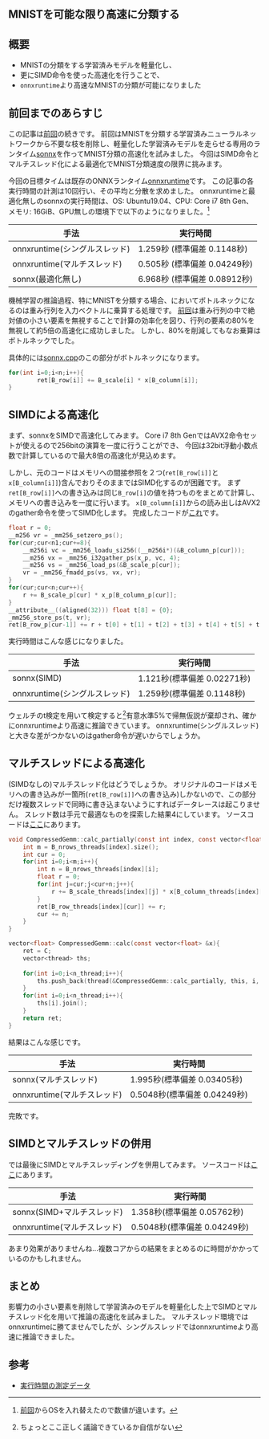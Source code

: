 ## MNISTを可能な限り高速に分類する

## 概要

- MNISTの分類をする学習済みモデルを軽量化し、
- 更にSIMD命令を使った高速化を行うことで、
- `onnxruntime`より高速なMNISTの分類が可能になりました

## 前回までのあらすじ

この記事は[前回](http://a-kawashiro.hatenablog.com/entry/2019/03/07/201304)の続きです。
前回はMNISTを分類する学習済みニューラルネットワークから不要な枝を削除し、軽量化した学習済みモデルを走らせる専用のランタイム[sonnx](https://github.com/akawashiro/sonnx)を作ってMNIST分類の高速化を試みました。
今回はSIMD命令とマルチスレッド化による最適化でMNIST分類速度の限界に挑みます。

今回の目標タイムは既存のONNXランタイム[onnxruntime](https://github.com/microsoft/onnxruntime)です。
この記事の各実行時間の計測は10回行い、その平均と分散を求めました。
onnxruntimeと最適化無しのsonnxの実行時間は、OS: Ubuntu19.04、CPU: Core i7 8th Gen、 メモリ: 16GiB、GPU無しの環境下で以下のようになりました。[^1]

| 手法                          | 実行時間                     |
|-------------------------------|------------------------------|
| onnxruntime(シングルスレッド) | 1.259秒 (標準偏差 0.1148秒)  |
| onnxruntime(マルチスレッド)   | 0.505秒 (標準偏差 0.04249秒) |
| sonnx(最適化無し)             | 6.968秒 (標準偏差 0.08912秒) |

[^1]: [前回](http://a-kawashiro.hatenablog.com/entry/2019/03/07/201304)からOSを入れ替えたので数値が違います。


機械学習の推論過程、特にMNISTを分類する場合、においてボトルネックになるのは重み行列を入力ベクトルに乗算する処理です。
[前回](http://a-kawashiro.hatenablog.com/entry/2019/03/07/201304)は重み行列の中で絶対値の小さい要素を無視することで計算の効率化を図り、行列の要素の80%を無視して約5倍の高速化に成功しました。
しかし、80%を削減してもなお乗算はボトルネックでした。

具体的には[sonnx.cpp](https://github.com/akawashiro/sonnx/blob/master/sonnx.cpp)のこの部分がボトルネックになります。
```c
for(int i=0;i<n;i++){
        ret[B_row[i]] += B_scale[i] * x[B_column[i]];
}
```

## SIMDによる高速化

まず、sonnxをSIMDで高速化してみます。
Core i7 8th GenではAVX2命令セットが使えるので256bitの演算を一度に行うことができ、
今回は32bit浮動小数点数で計算しているので最大8倍の高速化が見込めます。

しかし、元のコードはメモリへの間接参照を２つ(`ret[B_row[i]]`と`x[B_column[i]]`)含んでおりそのままではSIMD化するのが困難です。
まず`ret[B_row[i]]`への書き込みは同じ`B_row[i]`の値を持つものをまとめて計算し、メモリへの書き込みを一度に行います。
`x[B_column[i]]`からの読み出しはAVX2のgather命令を使ってSIMD化します。
完成したコードが[これ](https://github.com/akawashiro/sonnx/blob/avx2/sonnx.cpp)です。

```c
float r = 0;
__m256 vr = _mm256_setzero_ps();
for(cur;cur<n1;cur+=8){
    __m256i vc = _mm256_loadu_si256((__m256i*)(&B_column_p[cur]));
    __m256 vx = _mm256_i32gather_ps(x_p, vc, 4);
    __m256 vs = _mm256_load_ps(&B_scale_p[cur]);
    vr = _mm256_fmadd_ps(vs, vx, vr);
}
for(cur;cur<n;cur++){
    r += B_scale_p[cur] * x_p[B_column_p[cur]];
}
__attribute__((aligned(32))) float t[8] = {0};
_mm256_store_ps(t, vr);
ret[B_row_p[cur-1]] += r + t[0] + t[1] + t[2] + t[3] + t[4] + t[5] + t[6] + t[7];
```

実行時間はこんな感じになりました。

| 手法                          | 実行時間                    |
|-------------------------------|-----------------------------|
| sonnx(SIMD)                   | 1.121秒(標準偏差 0.02271秒) |
| onnxruntime(シングルスレッド) | 1.259秒(標準偏差 0.1148秒)  |

ウェルチのt検定を用いて検定すると[^2]有意水準5%で帰無仮説が棄却され、確かにonnxruntimeより高速に推論できています。
onnxruntime(シングルスレッド)と大きな差がつかないのはgather命令が遅いからでしょうか。

[^2]: ちょっとここ正しく議論できているか自信がない


## マルチスレッドによる高速化

(SIMDなしの)マルチスレッド化はどうでしょうか。
オリジナルのコードはメモリへの書き込みが一箇所(`ret[B_row[i]]`への書き込み)しかないので、この部分だけ複数スレッドで同時に書き込まないようにすればデータレースは起こりません。
スレッド数は手元で最適なものを探索した結果4にしています。
ソースコードは[ここ](https://github.com/akawashiro/sonnx/blob/multithread/sonnx.cpp)にあります。

```c
void CompressedGemm::calc_partially(const int index, const vector<float> &x){
    int m = B_nrows_threads[index].size();
    int cur = 0;
    for(int i=0;i<m;i++){
        int n = B_nrows_threads[index][i];
        float r = 0;
        for(int j=cur;j<cur+n;j++){
            r += B_scale_threads[index][j] * x[B_column_threads[index][j]];
        }
        ret[B_row_threads[index][cur]] += r;
        cur += n;
    }
}

vector<float> CompressedGemm::calc(const vector<float> &x){
    ret = C;
    vector<thread> ths;
    
    for(int i=0;i<n_thread;i++){
        ths.push_back(thread(&CompressedGemm::calc_partially, this, i, x));
    }
    for(int i=0;i<n_thread;i++){
        ths[i].join();
    }
    return ret;
}
```

結果はこんな感じです。

| 手法                        | 実行時間                     |
|-----------------------------|------------------------------|
| sonnx(マルチスレッド)       | 1.995秒(標準偏差 0.03405秒)  |
| onnxruntime(マルチスレッド) | 0.5048秒(標準偏差 0.04249秒) |

完敗です。

## SIMDとマルチスレッドの併用

では最後にSIMDとマルチスレッディングを併用してみます。
ソースコードは[ここ](https://github.com/akawashiro/sonnx/blob/multithread+AVX2/sonnx.cpp)にあります。

| 手法                        | 実行時間                     |
|-----------------------------|------------------------------|
| sonnx(SIMD+マルチスレッド)  | 1.358秒(標準偏差 0.05762秒)  |
| onnxruntime(マルチスレッド) | 0.5048秒(標準偏差 0.04249秒) |

あまり効果がありませんね...複数コアからの結果をまとめるのに時間がかかっているのかもしれません。

## まとめ
影響力の小さい要素を削除して学習済みのモデルを軽量化した上でSIMDとマルチスレッド化を用いて推論の高速化を試みました。
マルチスレッド環境ではonnxruntimeに勝てませんでしたが、シングルスレッドではonnxruntimeより高速に推論できました。

## 参考
- [実行時間の測定データ](https://github.com/akawashiro/sonnx/blob/multithread%2BAVX2/optimization-result.ods)
